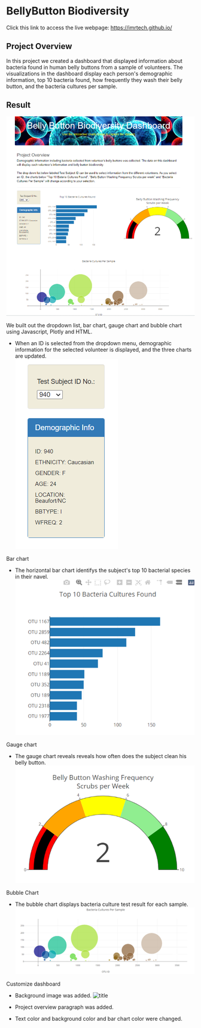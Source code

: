 # BellyButton Biodiversity

Click this link to access the live webpage: https://imrtech.github.io/

## Project Overview
In this project we created a dashboard that displayed information about bacteria found in human belly buttons from a sample of volunteers. The visualizations in the dashboard display each person's demographic information, top 10 bacteria found, how frequently they wash their belly button, and the bacteria cultures per sample.

## Result

![image](/static/images/customizedashboard.png)

We built out the dropdown list, bar chart, gauge chart and bubble chart using Javascript, Plotly and HTML.  
- When an ID is selected from the dropdown menu, demographic information for the selected volunteer is displayed, and the three charts are updated.       
![image](/static/images/dropdownmenu.png)

Bar chart
- The horizontal bar chart identifys the subject's top 10 bacterial species in their navel.    
![image](/static/images/toptenbacteria.png)

  
Gauge chart
- The gauge chart reveals reveals how often does the subject clean his belly button.  
![title](/static/images/bbwashfreq.png)

  
Bubble Chart
- The bubble chart displays bacteria culture test result for each sample.
![title](/static/images/bacteriaculturesamples.png)

  
Customize dashboard
- Background image was added.
![title](http://biodiversity.institute.ufl.edu/wp-content/uploads/2017/02/bacteria.jpg)

- Project overview paragraph was added.
- Text color and background color and bar chart color were changed.     
